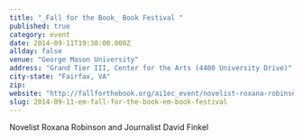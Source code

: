 ```yaml
---
title: "_Fall for the Book_ Book Festival "
published: true
category: event
date: 2014-09-11T19:30:00.000Z
allday: false
venue: "George Mason University"
address: "Grand Tier III, Center for the Arts (4400 University Drive)"
city-state: "Fairfax, VA"
zip:
website: "http://fallforthebook.org/ai1ec_event/novelist-roxana-robinson-and-journalist-david-finkel/?instance_id=52"
slug: 2014-09-11-em-fall-for-the-book-em-book-festival
---
```

Novelist Roxana Robinson and Journalist David Finkel

